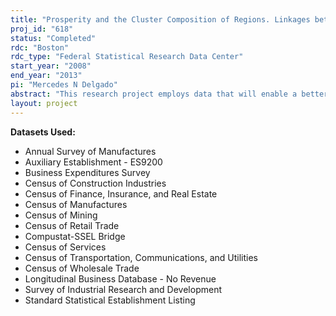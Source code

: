 ```yaml
---
title: "Prosperity and the Cluster Composition of Regions. Linkages between Rural and Urban Areas."
proj_id: "618"
status: "Completed"
rdc: "Boston"
rdc_type: "Federal Statistical Research Data Center"
start_year: "2008"
end_year: "2013"
pi: "Mercedes N Delgado"
abstract: "This research project employs data that will enable a better understanding of the impact a region’s economic composition has on its economic performance, the impact of diﬀerences in the geographic proﬁle of regions on this relationship, and the impact of the cluster composition and performance of neighboring regions on a region’s economic performance. Previous work on the relationship between cluster composition and the economic performance of regions and their clusters has revealed data limitations, in particular the signiﬁcant level of data suppression of industry-level data in smaller, largely rural regions. Using the economic census and the Longitudinal Business Database, this project will investigate the ability of a cluster concept of collocated industries (those linked through their supply chain and other agglomeration forces) to pro-vide an opportunity to publish regional aggregations with less need for disclosure suppressions. The project will further investigate the deﬁnitions of clusters and their development over time. The research will generate estimates of the economic performance of a region and its clusters. It aims at a more sophisticated understanding of linkages across clusters within a region and of linkages between regions, and to develop typologies of regional economies by cluster proﬁles and other dimensions."
layout: project
---
```


**Datasets Used:**

  - Annual Survey of Manufactures 
  - Auxiliary Establishment - ES9200 
  - Business Expenditures Survey 
  - Census of Construction Industries 
  - Census of Finance, Insurance, and Real Estate 
  - Census of Manufactures 
  - Census of Mining 
  - Census of Retail Trade 
  - Compustat-SSEL Bridge 
  - Census of Services 
  - Census of Transportation, Communications, and Utilities 
  - Census of Wholesale Trade 
  - Longitudinal Business Database - No Revenue 
  - Survey of Industrial Research and Development 
  - Standard Statistical Establishment Listing 


